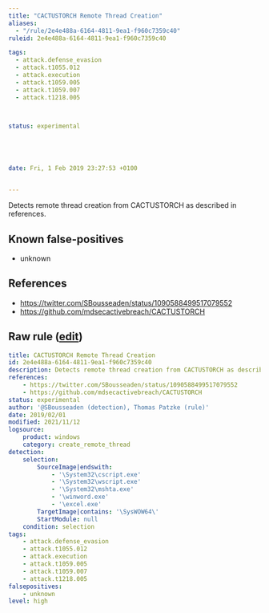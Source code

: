 ```yaml
---
title: "CACTUSTORCH Remote Thread Creation"
aliases:
  - "/rule/2e4e488a-6164-4811-9ea1-f960c7359c40"
ruleid: 2e4e488a-6164-4811-9ea1-f960c7359c40

tags:
  - attack.defense_evasion
  - attack.t1055.012
  - attack.execution
  - attack.t1059.005
  - attack.t1059.007
  - attack.t1218.005



status: experimental





date: Fri, 1 Feb 2019 23:27:53 +0100


---
```


Detects remote thread creation from CACTUSTORCH as described in references.

<!--more-->


## Known false-positives

* unknown



## References

* https://twitter.com/SBousseaden/status/1090588499517079552
* https://github.com/mdsecactivebreach/CACTUSTORCH


## Raw rule ([edit](https://github.com/SigmaHQ/sigma/edit/master/rules/windows/create_remote_thread/sysmon_cactustorch.yml))
```yaml
title: CACTUSTORCH Remote Thread Creation
id: 2e4e488a-6164-4811-9ea1-f960c7359c40
description: Detects remote thread creation from CACTUSTORCH as described in references.
references:
    - https://twitter.com/SBousseaden/status/1090588499517079552
    - https://github.com/mdsecactivebreach/CACTUSTORCH
status: experimental
author: '@SBousseaden (detection), Thomas Patzke (rule)'
date: 2019/02/01
modified: 2021/11/12
logsource:
    product: windows
    category: create_remote_thread
detection:
    selection:
        SourceImage|endswith:
            - '\System32\cscript.exe'
            - '\System32\wscript.exe'
            - '\System32\mshta.exe'
            - '\winword.exe'
            - '\excel.exe'
        TargetImage|contains: '\SysWOW64\'
        StartModule: null
    condition: selection
tags:
    - attack.defense_evasion
    - attack.t1055.012
    - attack.execution
    - attack.t1059.005
    - attack.t1059.007
    - attack.t1218.005
falsepositives:
    - unknown
level: high

```
